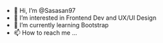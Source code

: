 - 👋 Hi, I’m @Sasasan97
- 👀 I’m interested in Frontend Dev and UX/UI Design
- 🌱 I’m currently learning Bootstrap
- 📫 How to reach me ...

<!---
Sasasan97/Sasasan97 is a ✨ special ✨ repository because its `README.md` (this file) appears on your GitHub profile.
You can click the Preview link to take a look at your changes.
--->

